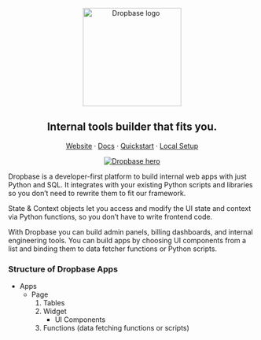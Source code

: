<p align="center">
  <a href="https://www.dropbase.io">
    <img src="https://assets-global.website-files.com/5f2c87246b17fcf662282594/6125a1fa1160592fd373d33b_Dropbase%20logo%20website.svg" width="200px" alt="Dropbase logo" />
  </a>
</p>

<h2 align="center">Internal tools builder that fits you.</h3>

<p align="center">
<a href="https://dropbase.io">Website</a> · <a href="https://docs.dropbase.io/">Docs</a> · <a href="https://docs.dropbase.io/quickstart">Quickstart</a> · <a href="https://docs.dropbase.io/setup/developer">Local Setup</a><p>

<p align="center">
  <a href="https://dropbase.io" target="_blank">
      <img src="https://docs.dropbase.io/assets/images/dropbase_app-4082f07b1cdba1a5f3f5cf56e8d7676c.png" alt="Dropbase hero" />
  </a>
</p>

Dropbase is a developer-first platform to build internal web apps with just Python and SQL. It integrates with your existing Python scripts and libraries so you don’t need to rewrite them to fit our framework.

State & Context objects let you access and modify the UI state and context via Python functions, so you don’t have to write frontend code.

With Dropbase you can build admin panels, billing dashboards, and internal engineering tools. You can build apps by choosing UI components from a list and binding them to data fetcher functions or Python scripts.

### Structure of Dropbase Apps

- Apps
  - Page
    1. Tables
    2. Widget
       - UI Components
    3. Functions (data fetching functions or scripts)
